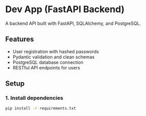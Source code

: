 # Dev App (FastAPI Backend)

A backend API built with FastAPI, SQLAlchemy, and PostgreSQL.

## Features

- User registration with hashed passwords
- Pydantic validation and clean schemas
- PostgreSQL database connection
- RESTful API endpoints for users

## Setup

### 1. Install dependencies

```bash
pip install -r requirements.txt
```
